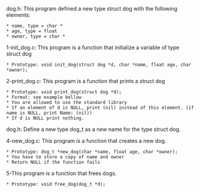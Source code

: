 dog.h: This program defined a new type struct dog with the following elements:

	* name, type = char *
	* age, type = float
	* owner, type = char *

1-init_dog.c: This program is a function that initialize a variable of type struct dog

	* Prototype: void init_dog(struct dog *d, char *name, float age, char *owner);

2-print_dog.c: This program is a function that prints a struct dog

	* Prototype: void print_dog(struct dog *d);
	* Format: see example bellow
	* You are allowed to use the standard library
	* If an element of d is NULL, print (nil) instead of this element. (if name is NULL, print Name: (nil))
	* If d is NULL print nothing.

dog.h: Define a new type dog_t as a new name for the type struct dog.

4-new_dog.c: This program is  a function that creates a new dog.

	* Prototype: dog_t *new_dog(char *name, float age, char *owner);
	* You have to store a copy of name and owner
	* Return NULL if the function fails

5-This program is a function that frees dogs.

	* Prototype: void free_dog(dog_t *d);
